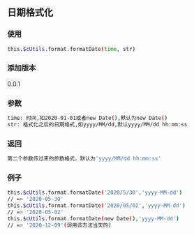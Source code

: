 ## 日期格式化

### 使用
```bash
this.$cUtils.format.formatDate(time, str)
```

### 添加版本
0.0.1

### 参数
```bash
time: 时间,如2020-01-01或者new Date(),默认为new Date()
str: 格式化之后的日期格式,如yyyy/MM/dd,默认yyyy/MM/dd hh:mm:ss
```

### 返回
```bash
第二个参数传过来的参数格式，默认为'yyyy/MM/dd hh:mm:ss'
```

### 例子
```bash
this.$cUtils.format.formatDate('2020/5/30','yyyy-MM-dd')
// => '2020-05-30'
this.$cUtils.format.formatDate('2020/05/02','yyyy-MM-dd')
// => '2020-05-02'
this.$cUtils.format.formatDate(new Date(),'yyyy-MM-dd')
// => '2020-12-09'(调用该方法当天的)
```
